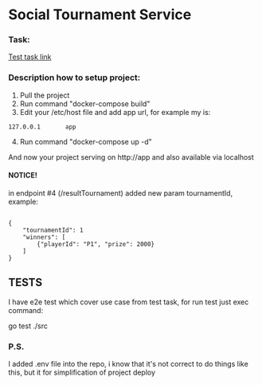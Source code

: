 # Social Tournament Service

### Task:

[Test task link](http://www.viktor.ee/backend-assessment.pdf)

### Description how to setup project:

1. Pull the project
2. Run command "docker-compose build"
3. Edit your /etc/host file and add app url, for example my is:
```
127.0.0.1       app
```
4. Run command "docker-compose up -d"

And now your project serving on http://app and also available via localhost

#### NOTICE!
in endpoint #4 (/resultTournament) added new param tournamentId, example:
```

{
    "tournamentId": 1
    "winners": [
        {"playerId": "P1", "prize": 2000}
    ]
}

```

## TESTS
I have e2e test which cover use case from test task, for run test just exec command:

 go test ./src

### P.S.
 I added .env file into the repo, i know that it's not correct to do things like this, but it for simplification of project deploy
